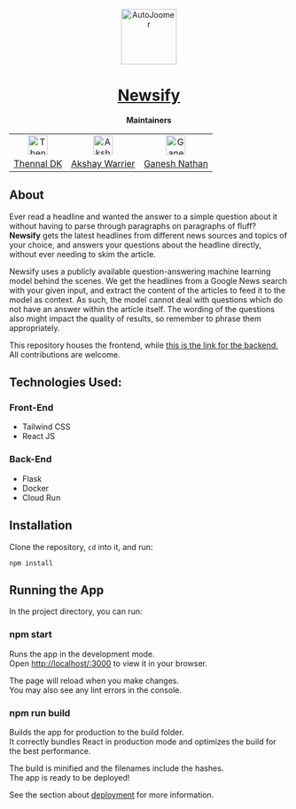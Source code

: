 <p align="center">
  <a href="https://github.com/vishal-lokare/AutoJoomer/"><img src="https://github.com/nonpeep/newsify_frontend/blob/master/public/logo-128.png" alt="AutoJoomer" width="100" height="100"></a><br>
  <h1 align="center"><a href="https://nonpeep.github.io/newsify_frontend/"><b>Newsify</b></a></h1>
  <p align="center">
  <b>Maintainers</b>
  </p>
  <p align="center">
  <table align='center' rules='none'>
    <tr align='center'>
      <td>
        <a href="https://github.com/thennal10"><img src="https://avatars.githubusercontent.com/u/49022771?v=4" alt="Thennal DK" width="35" height="35"></a> 
      </td>
      <td>
         <a href="https://github.com/AkshayWarrier"><img src="https://avatars.githubusercontent.com/u/58233418?v=4" alt="Akshay Warrier" width="35" height="35"></a> 
      </td> 
      <td>
        <a href="https://github.com/Welf06"><img src="https://avatars.githubusercontent.com/u/85446331?s=400&u=58dad9ebb2b0319a4c61e88724e097c5220bf004&v=4" alt="Ganesh Nathan" width="35" height="35"></a>
      </td> 
    </tr>
    <tr>
      <td>
        <a href="https://github.com/thennal10">Thennal DK</a>
      </td> 
      <td>
        <a href="https://github.com/AkshayWarrier">Akshay Warrier</a>
      </td>  
      <td>
        <a href="https://github.com/Welf06">Ganesh Nathan</a>
      </td>  
    </tr>  
  </table>
</p>


## About
Ever read a headline and wanted the answer to a simple question about it without having to parse through paragraphs on paragraphs of fluff? **Newsify** gets the latest headlines from different news sources and topics of your choice, and answers your questions about the headline directly, without ever needing to skim the article.

Newsify uses a publicly available question-answering machine learning model behind the scenes. We get the headlines from a Google News search with your given input, and extract the content of the articles to feed it to the model as context. As such, the model cannot deal with questions which do not have an answer within the article itself. The wording of the questions also might impact the quality of results, so remember to phrase them appropriately.

This repository houses the frontend, while [this is the link for the backend.](https://github.com/nonpeep/newsify_backend) All contributions are welcome.

## Technologies Used:
### Front-End
- Tailwind CSS
-  React JS
### Back-End
- Flask
- Docker
- Cloud Run
  
## Installation
Clone the repository, `cd` into it, and run:
```
npm install
```
## Running the App
  
In the project directory, you can run:

### npm start

Runs the app in the development mode.\
Open [http://localhost/:3000](http//localhost:3000) to view it in your browser.

The page will reload when you make changes.\
You may also see any lint errors in the console.

### npm run build

Builds the app for production to the build folder.\
It correctly bundles React in production mode and optimizes the build for the best performance.

The build is minified and the filenames include the hashes.\
The app is ready to be deployed!

See the section about [deployment](https://facebook.github.io/create-react-app/docs/deployment) for more information.

  
